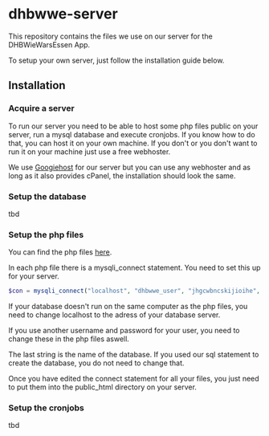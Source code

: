 # dhbwwe-server

This repository contains the files we use on our server for the DHBWieWarsEssen App. 

To setup your own server, just follow the installation guide below.

## Installation

### Acquire a server

To run our server you need to be able to host some php files public on your server, run a mysql database and execute cronjobs.
If you know how to do that, you can host it on your own machine. If you don't or you don't want to run it on your machine just use a free webhoster. 

We use [Googiehost](www.googiehost.com) for our server but you can use any webhoster and as long as it also provides cPanel, the installation should look the same.

### Setup the database

tbd

### Setup the php files

You can find the php files [here](php/).

In each php file there is a mysqli_connect statement. You need to set this up for your server. 

```php
$con = mysqli_connect("localhost", "dhbwwe_user", "jhgcwbncskijioihe", "dhbwwe_data");
```

If your database doesn't run on the same computer as the php files, you need to change localhost to the adress of your database server.

If you use another username and password for your user, you need to change these in the php files aswell.

The last string is the name of the database. If you used our sql statement to create the database, you do not need to change that.

Once you have edited the connect statement for all your files, you just need to put them into the public_html directory on your server.

### Setup the cronjobs

tbd